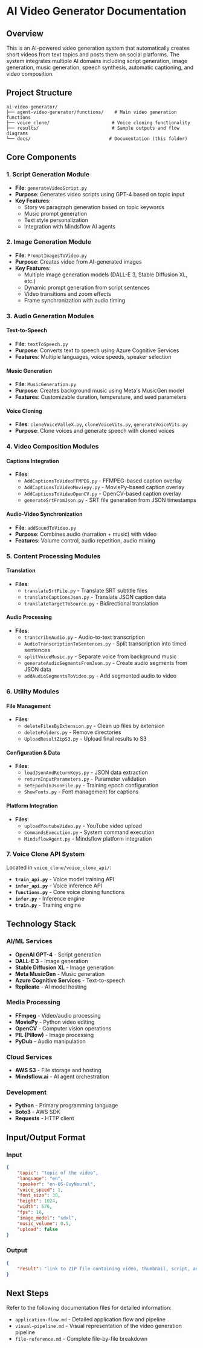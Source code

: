 # AI Video Generator Documentation

## Overview

This is an AI-powered video generation system that automatically creates short videos from text topics and posts them on social platforms. The system integrates multiple AI domains including script generation, image generation, music generation, speech synthesis, automatic captioning, and video composition.

## Project Structure

```
ai-video-generator/
├── agent-video-generator/functions/    # Main video generation functions
├── voice_clone/                       # Voice cloning functionality 
├── results/                           # Sample outputs and flow diagrams
└── docs/                             # Documentation (this folder)
```

## Core Components

### 1. Script Generation Module
- **File**: `generateVideoScript.py`
- **Purpose**: Generates video scripts using GPT-4 based on topic input
- **Key Features**:
  - Story vs paragraph generation based on topic keywords
  - Music prompt generation
  - Text style personalization
  - Integration with Mindsflow AI agents

### 2. Image Generation Module
- **File**: `PromptImagesToVideo.py`
- **Purpose**: Creates video from AI-generated images
- **Key Features**:
  - Multiple image generation models (DALL-E 3, Stable Diffusion XL, etc.)
  - Dynamic prompt generation from script sentences
  - Video transitions and zoom effects
  - Frame synchronization with audio timing

### 3. Audio Generation Modules

#### Text-to-Speech
- **File**: `textToSpeech.py`
- **Purpose**: Converts text to speech using Azure Cognitive Services
- **Features**: Multiple languages, voice speeds, speaker selection

#### Music Generation  
- **File**: `MusicGeneration.py`
- **Purpose**: Creates background music using Meta's MusicGen model
- **Features**: Customizable duration, temperature, and seed parameters

#### Voice Cloning
- **Files**: `cloneVoiceValleX.py`, `cloneVoiceVits.py`, `generateVoiceVits.py`
- **Purpose**: Clone voices and generate speech with cloned voices

### 4. Video Composition Modules

#### Captions Integration
- **Files**: 
  - `AddCaptionsToVideoFFMPEG.py` - FFMPEG-based caption overlay
  - `AddCaptionsToVideoMoviepy.py` - MoviePy-based caption overlay  
  - `AddCaptionsToVideoOpenCV.py` - OpenCV-based caption overlay
  - `generateSrtFromJson.py` - SRT file generation from JSON timestamps

#### Audio-Video Synchronization
- **File**: `addSoundToVideo.py`
- **Purpose**: Combines audio (narration + music) with video
- **Features**: Volume control, audio repetition, audio mixing

### 5. Content Processing Modules

#### Translation
- **Files**: 
  - `translateSrtFile.py` - Translate SRT subtitle files
  - `translateCaptionsJson.py` - Translate JSON caption data
  - `translateTargetToSource.py` - Bidirectional translation

#### Audio Processing
- **Files**:
  - `transcribeAudio.py` - Audio-to-text transcription
  - `AudioTranscriptionToSentences.py` - Split transcription into timed sentences
  - `splitVoiceMusic.py` - Separate voice from background music
  - `generateAudioSegmentsFromJson.py` - Create audio segments from JSON data
  - `addAudioSegmentsToVideo.py` - Add segmented audio to video

### 6. Utility Modules

#### File Management
- **Files**:
  - `deleteFilesByExtension.py` - Clean up files by extension
  - `deleteFolders.py` - Remove directories
  - `UploadResultZipS3.py` - Upload final results to S3

#### Configuration & Data
- **Files**:
  - `loadJsonAndReturnKeys.py` - JSON data extraction
  - `returnInputParameters.py` - Parameter validation
  - `setEpochInJsonFile.py` - Training epoch configuration
  - `ShowFonts.py` - Font management for captions

#### Platform Integration
- **Files**:
  - `uploadYoutubeVideo.py` - YouTube video upload
  - `CommandsExecution.py` - System command execution
  - `MindsflowAgent.py` - Mindsflow platform integration

### 7. Voice Clone API System
Located in `voice_clone/voice_clone_api/`:
- **`train_api.py`** - Voice model training API
- **`infer_api.py`** - Voice inference API  
- **`functions.py`** - Core voice cloning functions
- **`infer.py`** - Inference engine
- **`train.py`** - Training engine

## Technology Stack

### AI/ML Services
- **OpenAI GPT-4** - Script generation
- **DALL-E 3** - Image generation
- **Stable Diffusion XL** - Image generation  
- **Meta MusicGen** - Music generation
- **Azure Cognitive Services** - Text-to-speech
- **Replicate** - AI model hosting

### Media Processing
- **FFmpeg** - Video/audio processing
- **MoviePy** - Python video editing
- **OpenCV** - Computer vision operations
- **PIL (Pillow)** - Image processing
- **PyDub** - Audio manipulation

### Cloud Services
- **AWS S3** - File storage and hosting
- **Mindsflow.ai** - AI agent orchestration

### Development
- **Python** - Primary programming language
- **Boto3** - AWS SDK
- **Requests** - HTTP client

## Input/Output Format

### Input
```json
{
    "topic": "topic of the video",
    "language": "en", 
    "speaker": "en-US-GuyNeural",
    "voice_speed": 1,
    "font_size": 30,
    "height": 1024,
    "width": 576,
    "fps": 16,
    "image_model": "sdxl",
    "music_volume": 0.5,
    "upload": false
}
```

### Output
```json
{
    "result": "link to ZIP file containing video, thumbnail, script, and captions"
}
```

## Next Steps

Refer to the following documentation files for detailed information:
- `application-flow.md` - Detailed application flow and pipeline
- `visual-pipeline.md` - Visual representation of the video generation pipeline
- `file-reference.md` - Complete file-by-file breakdown
